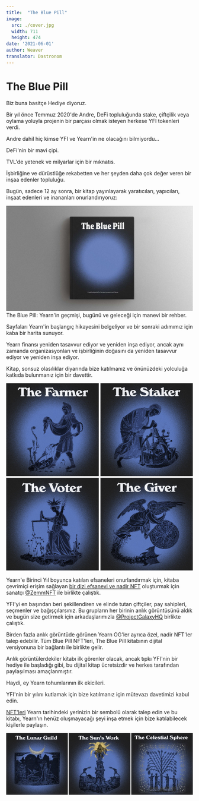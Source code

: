 ```yaml
---
title:  "The Blue Pill"
image:
  src: ./cover.jpg
  width: 711
  height: 474
date: '2021-06-01'
author: Weaver
translator: Dastronom
---
```


# The Blue Pill

Biz buna basitçe Hediye diyoruz.

Bir yıl önce Temmuz 2020'de Andre, DeFi topluluğunda stake, çiftçilik veya oylama yoluyla projenin bir parçası olmak isteyen herkese YFI tokenleri verdi.

Andre dahil hiç kimse YFI ve Yearn'in ne olacağını bilmiyordu…

DeFi'nin bir mavi çipi.

TVL'de yetenek ve milyarlar için bir mıknatıs.

İşbirliğine ve dürüstlüğe rekabetten ve her şeyden daha çok değer veren bir inşaa edenler topluluğu.

Bugün, sadece 12 ay sonra, bir kitap yayınlayarak yaratıcıları, yapıcıları, inşaat edenleri ve inananları onurlandırıyoruz:

![](image1.jpg?w=1400&h=787)
The Blue Pill: Yearn'in geçmişi, bugünü ve geleceği için manevi bir rehber.

Sayfaları Yearn'in başlangıç hikayesini belgeliyor ve bir sonraki adımımız için kaba bir harita sunuyor.

Yearn finansı yeniden tasavvur ediyor ve yeniden inşa ediyor, ancak aynı zamanda organizasyonları ve işbirliğinin doğasını da yeniden tasavvur ediyor ve yeniden inşa ediyor.

Kitap, sonsuz olasılıklar diyarında bize katılmanız ve önünüzdeki yolculuğa katkıda bulunmanız için bir davettir.

![](image2.jpg?w=700&h=700)

Yearn'e Birinci Yıl boyunca katılan efsaneleri onurlandırmak için, kitaba çevrimiçi erişim sağlayan [bir dizi efsanevi ve nadir NFT](https://galaxy.eco/yearn) oluşturmak için sanatçı [@ZemmNFT](https://twitter.com/Zemm_NFT) ile birlikte çalıştık.

YFI'yi en başından beri şekillendiren ve elinde tutan çiftçiler, pay sahipleri, seçmenler ve bağışçılarsınız. Bu grupların her birinin anlık görüntüsünü aldık ve bugün size getirmek için arkadaşlarımızla [@ProjectGalaxyHQ](https://twitter.com/ProjectGalaxyHQ) birlikte çalıştık.

Birden fazla anlık görüntüde görünen Yearn OG'ler ayrıca özel, nadir NFT'ler talep edebilir. Tüm Blue Pill NFT'leri, The Blue Pill kitabının dijital versiyonuna bir bağlantı ile birlikte gelir.

Anlık görüntülerdekiler kitabı ilk görenler olacak, ancak tıpkı YFI'nin bir hediye ile başladığı gibi, bu dijital kitap ücretsizdir ve herkes tarafından paylaşılması amaçlanmıştır.

Haydi, ey Yearn tohumlarının ilk ekicileri.

YFI'nin bir yılını kutlamak için bize katılmanız için mütevazı davetimizi kabul edin.

[NFT'leri](https://galaxy.eco/yearn) Yearn tarihindeki yerinizin bir sembolü olarak talep edin ve bu kitabı, Yearn'ın henüz oluşmayacağı şeyi inşa etmek için bize katılabilecek kişilerle paylaşın.

![](image3.jpg?w=700&h=231)
